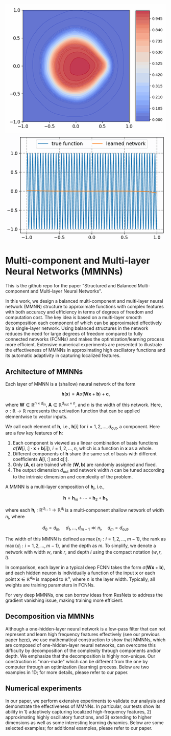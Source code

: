 ![Learning Dynamics Eg 2D](./figures/LearningDynamics2D.gif)
![Learning Dynamics Eg 1D](./figures/LearningDynamics1D1.gif)

# Multi-component and Multi-layer Neural Networks (MMNNs)

This is the github repo for the paper "Structured and Balanced Multi-component and Multi-layer Neural Networks". 

In this work, we design a balanced multi-component and multi-layer neural network (MMNN) structure to approximate functions with complex features with both accuracy and efficiency in terms of degrees of freedom and computation cost. The key idea is based on a multi-layer smooth decomposition each component of which can be approximated effectively by a single-layer network. Using balanced structures in the network reduces the need for large degrees of freedom compared to fully connected networks (FCNNs) and makes the optimization/learning process more efficient. Extensive numerical experiments are presented to illustrate the effectiveness of MMNNs in approximating high oscillatory functions and its automatic adaptivity in capturing localized features. 

## Architecture of MMNNs

Each layer of MMNN is a (shallow) neural network of the form

$$ \boldsymbol{h}(\boldsymbol{x}) = \boldsymbol{A}\sigma(\boldsymbol{W}\boldsymbol{x} + \boldsymbol{b}) + \boldsymbol{c}, $$

where $\boldsymbol{W} \in \mathbb{R}^{n \times d_{\text{in}}}$, $\boldsymbol{A} \in \mathbb{R}^{d_{\text{out}} \times n}$, and $n$ is the width of this network. Here, $\sigma : \mathbb{R} \rightarrow \mathbb{R}$ represents the activation function that can be applied elementwise to vector inputs. 

We call each element of $\boldsymbol{h}$, i.e., $\boldsymbol{h}[i]$ for $i = 1, 2, \ldots, d_{\text{out}}$, a component. Here are a few key features of $\boldsymbol{h}$:

1. Each component is viewed as a linear combination of basis functions $\sigma(\boldsymbol{W}[i, :] \cdot \boldsymbol{x} + \boldsymbol{b}[i])$, $i = 1, 2, \ldots, n$, which is a function in $\boldsymbol{x}$ as a whole.
2. Different components of $\boldsymbol{h}$ share the same set of basis with different coefficients $\boldsymbol{A}[i, :]$ and $\boldsymbol{c}[:]$.
3. Only $(\boldsymbol{A}, \boldsymbol{c})$ are trained while $(\boldsymbol{W}, \boldsymbol{b})$ are randomly assigned and fixed.
4. The output dimension $d_{\text{out}}$ and network width $n$ can be tuned according to the intrinsic dimension and complexity of the problem.

A MMNN is a multi-layer composition of $\boldsymbol{h}_i$, i.e.,

$$ \boldsymbol{h} = \boldsymbol{h}_m \circ \cdots \circ \boldsymbol{h}_2 \circ \boldsymbol{h}_1, $$

where each $`\boldsymbol{h}_i : \mathbb{R}^{d_{i-1}} \to \mathbb{R}^{d_i}`$ is a multi-component shallow network of width $n_i$, where

$$ d_0 = d_{\text{in}}, \quad d_1, \ldots, d_{m-1} \ll n_i, \quad d_m = d_{\text{out}}. $$

The width of this MMNN is defined as $\max\lbrace n_i : i = 1, 2, \ldots, m-1\rbrace$, the rank as $\max\lbrace d_i : i = 1, 2, \ldots, m-1\rbrace$, and the depth as $m$. To simplify, we denote a network with width $w$, rank $r$, and depth $l$ using the compact notation $(w, r, l)$. 

In comparison, each layer in a typical deep FCNN takes the form $\sigma(\boldsymbol{W}\boldsymbol{x}+\boldsymbol{b})$, and each hidden neuron is individually a function of the input $\boldsymbol{x}$ or each point $\boldsymbol{x} \in \mathbb{R}^{d_{\text{in}}}$ is mapped to $\mathbb{R}^n$, where $n$ is the layer width. Typically, all weights are training parameters in FCNNs.

For very deep MMNNs, one can borrow ideas from ResNets to address the gradient vanishing issue, making training more efficient. 


## Decomposition via MMNNs

Although a one-hidden-layer neural network is a low-pass filter that can not represent and learn high frequency features effectively (see our previous paper [here](https://arxiv.org/abs/2306.17301)), we use mathematical construction to show that MMNNs, which are composed of one-hidden-layer neural networks, can overcome this difficulty by decomposition of the complexity through components and/or depth. We emphasize that the decomposition is highly non-unique. Our construction is "man-made" which can be different from the one by computer through an optimization (learning) process. Below are two examples in 1D; for more details, please refer to our paper.


## Numerical experiments

In our paper, we perform extensive experiments to validate our analysis and demonstrate the effectiveness of MMNNs. In particular, our tests show its ability in 1) adaptively capturing localized high-frequency features, 2) approximating highly oscillatory functions, and 3) extending to higher dimensions as well as some interesting learning dynamics. Below are some selected examples; for additional examples, please refer to our paper.


